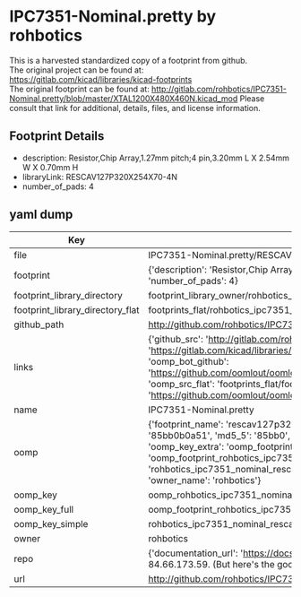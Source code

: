 # IPC7351-Nominal.pretty by rohbotics  
This is a harvested standardized copy of a footprint from github.  
The original project can be found at:  
https://gitlab.com/kicad/libraries/kicad-footprints  
The original footprint can be found at:
http://gitlab.com/rohbotics/IPC7351-Nominal.pretty/blob/master/XTAL1200X480X460N.kicad_mod
Please consult that link for additional, details, files, and license information.  
## Footprint Details
* description: Resistor,Chip Array,1.27mm pitch;4 pin,3.20mm L X 2.54mm W X 0.70mm H  
* libraryLink: RESCAV127P320X254X70-4N  
* number_of_pads: 4  
## yaml dump  
| Key | Value |  
| --- | --- |  
| file | IPC7351-Nominal.pretty/RESCAV127P320X254X70-4N.kicad_mod |  
| footprint | {'description': 'Resistor,Chip Array,1.27mm pitch;4 pin,3.20mm L X 2.54mm W X 0.70mm H', 'libraryLink': 'RESCAV127P320X254X70-4N', 'number_of_pads': 4} |  
| footprint_library_directory | footprint_library_owner/rohbotics_IPC7351-Nominal.pretty |  
| footprint_library_directory_flat | footprints_flat/rohbotics_ipc7351_nominal_rescav127p320x254x70_4n/working |  
| github_path | http://github.com/rohbotics/IPC7351-Nominal.pretty/blob/master/RESCAV127P320X254X70-4N.kicad_mod |  
| links | {'github_src': 'http://gitlab.com/rohbotics/IPC7351-Nominal.pretty/blob/master/XTAL1200X480X460N.kicad_mod', 'github_src_repo': 'https://gitlab.com/kicad/libraries/kicad-footprints', 'oomp_bot': 'footprints/rohbotics_ipc7351_nominal_rescav127p320x254x70_4n/working', 'oomp_bot_github': 'https://github.com/oomlout/oomlout_oomp_footprint_bot/tree/main/footprints/rohbotics_ipc7351_nominal_rescav127p320x254x70_4n/working', 'oomp_src_flat': 'footprints_flat/footprints_flat/rohbotics_ipc7351_nominal_rescav127p320x254x70_4n/working', 'oomp_src_flat_github': 'https://github.com/oomlout/oomlout_oomp_footprint_src/tree/main/footprints_flat/rohbotics_ipc7351_nominal_rescav127p320x254x70_4n/working'} |  
| name | IPC7351-Nominal.pretty |  
| oomp | {'footprint_name': 'rescav127p320x254x70_4n', 'library_name': 'ipc7351_nominal', 'md5': '85bb0b0a51d83220c9067e01eaf494b6', 'md5_10': '85bb0b0a51', 'md5_5': '85bb0', 'md5_6': '85bb0b', 'oomp_key': 'oomp_rohbotics_ipc7351_nominal_rescav127p320x254x70_4n', 'oomp_key_extra': 'oomp_footprint_rohbotics_ipc7351_nominal_rescav127p320x254x70_4n', 'oomp_key_full': 'oomp_footprint_rohbotics_ipc7351_nominal_rescav127p320x254x70_4n_85bb0b', 'oomp_key_simple': 'rohbotics_ipc7351_nominal_rescav127p320x254x70_4n', 'original_filename': 'IPC7351-Nominal.pretty/RESCAV127P320X254X70-4N.kicad_mod', 'owner_name': 'rohbotics'} |  
| oomp_key | oomp_rohbotics_ipc7351_nominal_rescav127p320x254x70_4n |  
| oomp_key_full | oomp_footprint_rohbotics_ipc7351_nominal_rescav127p320x254x70_4n |  
| oomp_key_simple | rohbotics_ipc7351_nominal_rescav127p320x254x70_4n |  
| owner | rohbotics |  
| repo | {'documentation_url': 'https://docs.github.com/rest/overview/resources-in-the-rest-api#rate-limiting', 'message': "API rate limit exceeded for 84.66.173.59. (But here's the good news: Authenticated requests get a higher rate limit. Check out the documentation for more details.)"} |  
| url | http://github.com/rohbotics/IPC7351-Nominal.pretty |  

